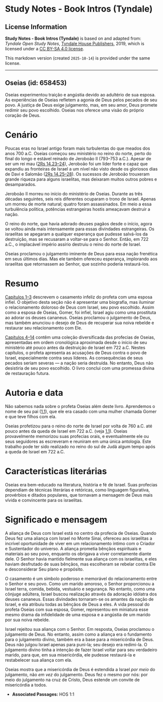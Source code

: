 # Study Notes - Book Intros (Tyndale)

## License Information

**Study Notes - Book Intros (Tyndale)** is based on and adapted from: _Tyndale Open Study Notes_, [Tyndale House Publishers](https://tyndaleopenresources.com/), 2019, which is licensed under a [CC BY-SA 4.0 license](https://creativecommons.org/licenses/by-sa/4.0/legalcode.en).

This markdown version (created `2025-10-14`) is provided under the same license.



--------------------------------

## Oseias (id: 658453)

Oseias experimentou traição e angústia devido ao adultério de sua esposa. As experiências de Oseias refletem a agonia de Deus pelos pecados de seu povo. A justiça de Deus exige julgamento, mas, em seu amor, Deus promete redimir seu povo escolhido. Oseias nos oferece uma visão do próprio coração de Deus.

Cenário
=======

Poucas eras no Israel antigo foram mais turbulentas do que meados dos anos 700 a.C. Oseias começou seu ministério no reino do norte, perto do final do longo e estável reinado de Jeroboão II (793–753 a.C.). Apesar de ser um rei mau ([2Rs 14\.23–24](https://ref.ly/2Kgs14:23-2Kgs14:24)), Jeroboão foi um líder forte e capaz que expandiu as fronteiras de Israel a um nível não visto desde os gloriosos dias de Davi e Salomão ([2Rs 14\.25–28](https://ref.ly/2Kgs14:25-2Kgs14:28)). Os sucessos de Jeroboão trouxeram grande riqueza para alguns israelitas, mas deixaram muitos outros pobres e desamparados.

Jeroboão II morreu no início do ministério de Oseias. Durante as três décadas seguintes, seis reis diferentes ocuparam o trono de Israel. Apenas um morreu de morte natural; quatro foram assassinados. Em meio a essa turbulência política, potências estrangeiras hostis ameaçavam destruir a nação.

O reino do norte, que havia adorado deuses pagãos desde o início, agora se voltou ainda mais intensamente para essas divindades estrangeiras. Os israelitas se apegaram a qualquer esperança que pudesse salvá\-los da destruição, mas se recusaram a voltar\-se para o Senhor. Então, em 722 a.C., o implacável império assírio destruiu o reino do norte de Israel.

Oseias proclamou o julgamento iminente de Deus para essa nação frenética em seus últimos dias. Mas ele também ofereceu esperança, implorando aos israelitas que retornassem ao Senhor, que sozinho poderia restaurá\-los.

Resumo
======

[Capítulos 1–3](https://ref.ly/Hos1:1-Hos3:5) descrevem o casamento infeliz do profeta com uma esposa infiel. O objetivo desta seção não é apresentar uma biografia, mas iluminar o relacionamento doloroso de Deus com Israel, seu povo escolhido. Assim como a esposa de Oseias, Gomer, foi infiel, Israel agiu como uma prostituta ao adorar os deuses cananeus. Oseias proclamou o julgamento de Deus, mas também anunciou o desejo de Deus de recuperar sua noiva rebelde e restaurar seu relacionamento com Ele.

[Capítulos 4–14](https://ref.ly/Hos4:1-Hos14:9) contêm uma coleção diversificada das profecias de Oseias, apresentadas em ordem cronológica aproximada desde o início de seu ministério até pouco antes da destruição de Israel em 722 a.C. Nestes capítulos, o profeta apresenta as acusações de Deus contra o povo de Israel, especialmente contra seus líderes. As consequências de seus pecados seriam severas — a nação seria destruída. No entanto, Deus não desistiria de seu povo escolhido. O livro conclui com uma promessa divina de restauração futura.

Autoria e data
==============

Não sabemos nada sobre o profeta Oseias além deste livro. Aprendemos o nome de seu pai ([1\.1](https://ref.ly/Hos1:1)), que ele era casado com uma mulher chamada Gomer e que teve filhos com ela.

Oseias profetizou para o reino do norte de Israel por volta de 760 a.C. até pouco antes da queda de Israel em 722 a.C. (veja [1\.1](https://ref.ly/Hos1:1)). Oseias provavelmente memorizou suas profecias orais, e eventualmente ele ou seus seguidores as escreveram e reuniram em uma única antologia. Este trabalho pode ter sido realizado no reino do sul de Judá algum tempo após a queda de Israel em 722 a.C.

Características literárias
==========================

Oseias era bem\-educado na literatura, história e fé de Israel. Suas profecias dependiam de técnicas literárias e retóricas, como linguagem figurativa, provérbios e ditados populares, que tornavam a mensagem de Deus mais vívida e convincente para os israelitas.

Significado e mensagem
======================

A aliança de Deus com Israel está no centro da profecia de Oseias. Quando Deus fez uma aliança com Israel no Monte Sinai, ofereceu aos israelitas a incrível oportunidade de viver em um relacionamento íntimo com o Criador e Sustentador do universo. A aliança prometia bênçãos espirituais e materiais ao seu povo, enquanto os obrigava a viver corretamente diante dele. O Senhor havia mantido fielmente sua aliança com os israelitas, e eles haviam desfrutado de suas bênçãos, mas escolheram se rebelar contra Ele e desconsiderar Seu plano e propósito.

O casamento é um símbolo poderoso e memorável do relacionamento entre o Senhor e seu povo. Como um marido amoroso, o Senhor proporcionou a Israel terra, comida, bebida, vestuário e segurança. No entanto, como uma cônjuge adúltera, Israel buscou realização através da adoração idólatra dos deuses cananeus. Essas divindades tornaram\-se os amantes da nação de Israel, e ela atribuiu todas as bênçãos de Deus a eles. A vida pessoal do profeta Oseias com sua esposa, Gomer, representou em miniatura esse mesmo drama da infidelidade de uma esposa e a angústia de um marido por sua noiva rebelde.

Israel rejeitou sua aliança com o Senhor. Em resposta, Oseias proclamou o julgamento de Deus. No entanto, assim como a aliança era o fundamento para o julgamento divino, também era a base para a misericórdia de Deus. Deus não julgou Israel apenas para puni\-la; seu desejo era redimi\-la. O julgamento divino tinha a intenção de fazer Israel voltar para seu verdadeiro marido, para que, em sua misericórdia, ele pudesse restaurá\-la e restabelecer sua aliança com ela.

Oseias mostra que a misericórdia de Deus é estendida a Israel *por meio* do julgamento, não *em vez* do julgamento. Deus fez o mesmo por nós: por meio do julgamento na cruz de Cristo, Deus estende um convite de misericórdia a todos.

* **Associated Passages:** HOS 1:1

